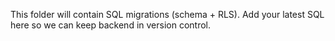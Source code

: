 This folder will contain SQL migrations (schema + RLS).
Add your latest SQL here so we can keep backend in version control.

